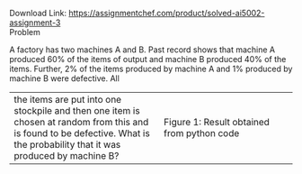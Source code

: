 Download Link: https://assignmentchef.com/product/solved-ai5002-assignment-3
<br>
Problem

A factory has two machines A and B. Past record shows that machine A produced 60% of the items of output and machine B produced 40% of the items. Further, 2% of the items produced by machine A and 1% produced by machine B were defective. All

<table width="662">

 <tbody>

  <tr>

   <td width="351">the items are put into one stockpile and then one item is chosen at random from this and is found to be defective. What is the probability that it was produced by machine B?</td>

   <td width="312">Figure 1: Result obtained from python code</td>

  </tr>

 </tbody>

</table>